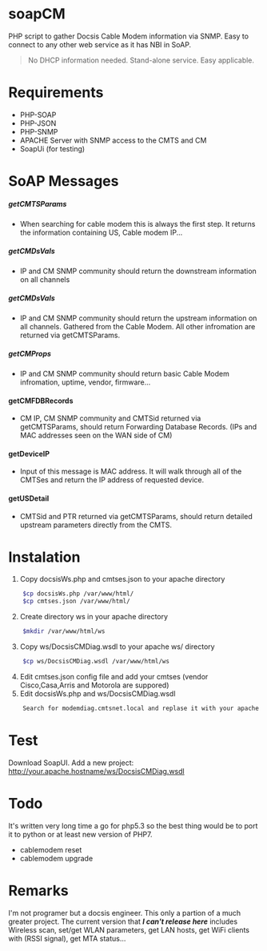 # soapCM
PHP script to gather Docsis Cable Modem information via SNMP. Easy to connect to any other web service as it has NBI in SoAP.

> No DHCP information needed.
> Stand-alone service.
> Easy applicable.


# Requirements
- PHP-SOAP
- PHP-JSON
- PHP-SNMP
- APACHE Server with SNMP access to the CMTS and CM
- SoapUi (for testing)

# SoAP Messages
##### getCMTSParams
- When searching for cable modem this is always the first step. It returns the information containing US, Cable modem IP...
##### getCMDsVals
- IP and CM SNMP community should return the downstream information on all channels
##### getCMDsVals
- IP and CM SNMP community should return the upstream information on all channels. Gathered from the Cable Modem. All other infromation are returned via getCMTSParams.
##### getCMProps
- IP and CM SNMP community should return basic Cable Modem infromation, uptime, vendor, firmware...
#### getCMFDBRecords
- CM IP, CM SNMP community and CMTSid returned via getCMTSParams, should return Forwarding Database Records. (IPs and MAC addresses seen on the WAN side of CM)
#### getDeviceIP
- Input of this message is MAC address. It will walk through all of the CMTSes and return the IP address of requested device.
#### getUSDetail
- CMTSid and PTR returned via getCMTSParams, should return detailed upstream parameters directly from the CMTS.

# Instalation
1. Copy docsisWs.php and cmtses.json to your apache directory
```sh
    $cp docsisWs.php /var/www/html/
    $cp cmtses.json /var/www/html/
```
2. Create directory ws in your apache directory
```sh
    $mkdir /var/www/html/ws
```
3. Copy ws/DocsisCMDiag.wsdl to your apache ws/ directory
```sh
    $cp ws/DocsisCMDiag.wsdl /var/www/html/ws
```
4. Edit cmtses.json config file and add your cmtses (vendor Cisco,Casa,Arris and Motorola are suppored)
5. Edit docsisWs.php and ws/DocsisCMDiag.wsdl
``` sh
    Search for modemdiag.cmtsnet.local and replase it with your apache server hostname/ip
```
# Test
Download SoapUI. Add a new project: http://your.apache.hostname/ws/DocsisCMDiag.wsdl
# Todo
It's written very long time a go for php5.3 so the best thing would be to port it to python or at least new version of PHP7.
- cablemodem reset
- cablemodem upgrade

# Remarks
I'm not programer but a docsis engineer.
This only a partion of a much greater project. The current version that ***I can't release here*** includes Wireless scan, set/get WLAN parameters, get LAN hosts, get WiFi clients with (RSSI signal), get MTA status...

